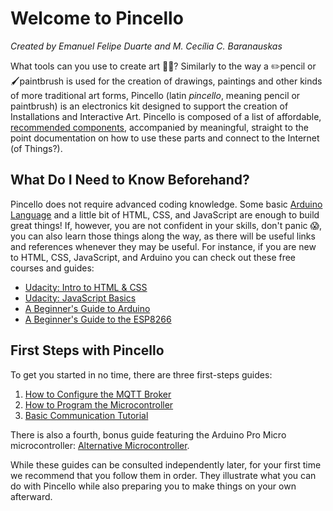 # Welcome to Pincello

*Created by Emanuel Felipe Duarte and M. Cecília C. Baranauskas*

What tools can you use to create art 👨‍🎨? Similarly to the way a ✏️pencil or 🖌️paintbrush is used for the creation of drawings, paintings and other kinds of more traditional art forms, Pincello (latin *pincello*, meaning pencil or paintbrush) is an electronics kit designed to support the creation of Installations and Interactive Art. Pincello is composed of a list of affordable, [recommended components](components.md), accompanied by meaningful, straight to the point documentation on how to use these parts and connect to the Internet (of Things?).

## What Do I Need to Know Beforehand?

Pincello does not require advanced coding knowledge. Some basic [Arduino Language](https://www.arduino.cc/en/Reference/HomePage) and a little bit of HTML, CSS, and JavaScript are enough to build great things! If, however, you are not confident in your skills, don't panic 😱, you can also learn those things along the way, as there will be useful links and references whenever they may be useful. For instance, if you are new to HTML, CSS, JavaScript, and Arduino you can check out these free courses and guides:

- [Udacity: Intro to HTML & CSS](https://www.udacity.com/course/intro-to-html-and-css--ud304)
- [Udacity: JavaScript Basics](https://www.udacity.com/course/javascript-basics--ud804)
- [A Beginner's Guide to Arduino](http://www.instructables.com/id/A-Beginners-Guide-to-Arduino/)
- [A Beginner's Guide to the ESP8266](https://tttapa.github.io/ESP8266/Chap01%20-%20ESP8266.html)

## First Steps with Pincello

To get you started in no time, there are three first-steps guides:

1. [How to Configure the MQTT Broker](fs-how-to-configure-the-mqtt-broker.md)
2. [How to Program the Microcontroller](fs-how-to-program-the-microcontroller.md)
3. [Basic Communication Tutorial](fs-basic-communication-tutorial.md)

There is also a fourth, bonus guide featuring the Arduino Pro Micro microcontroller: [Alternative Microcontroller](fs-bonus-alternative-microcontroller.md).

While these guides can be consulted independently later, for your first time we recommend that you follow them in order. They illustrate what you can do with Pincello while also preparing you to make things on your own afterward.
